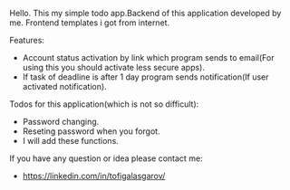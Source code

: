 
Hello. This my simple todo app.Backend of this application developed by me. Frontend templates i got from internet. 

Features:
- Account status activation by link which program sends to email(For using this you should activate less secure apps).
- If task of deadline is after 1 day program sends notification(If user activated notification).

Todos for this application(which is not so difficult):
- Password changing.
- Reseting password when you forgot.
- I will add these functions.

If you have any question or idea please contact me:
- https://linkedin.com/in/tofigalasgarov/
